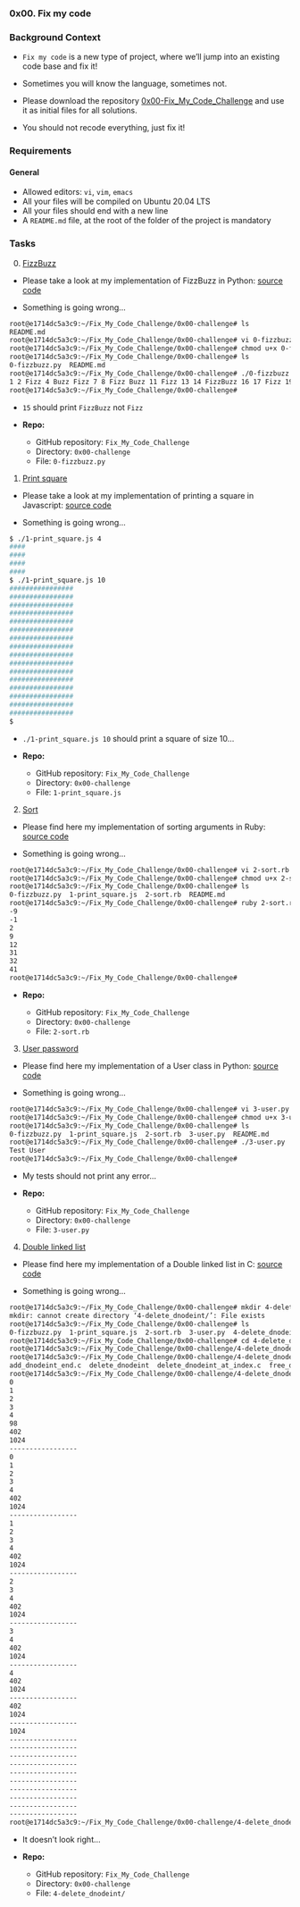 ### 0x00. Fix my code

### Background Context
- `Fix my code` is a new type of project, where we’ll jump into an existing code base and fix it!

- Sometimes you will know the language, sometimes not.

- Please download the repository [0x00-Fix_My_Code_Challenge](https://github.com/alx-tools/0x00-Fix_My_Code_Challenge) and use it as initial files for all solutions.

- You should not recode everything, just fix it!

### Requirements
#### General

- Allowed editors: `vi`, `vim`, `emacs`
- All your files will be compiled on Ubuntu 20.04 LTS
- All your files should end with a new line
- A `README.md` file, at the root of the folder of the project is mandatory

### Tasks

0. [FizzBuzz](./0-fizzbuzz.py)

- Please take a look at my implementation of FizzBuzz in Python: [source code](https://github.com/alx-tools/0x00-Fix_My_Code_Challenge/blob/master/0-fizzbuzz.py)

- Something is going wrong…
```sh
root@e1714dc5a3c9:~/Fix_My_Code_Challenge/0x00-challenge# ls
README.md
root@e1714dc5a3c9:~/Fix_My_Code_Challenge/0x00-challenge# vi 0-fizzbuzz.py
root@e1714dc5a3c9:~/Fix_My_Code_Challenge/0x00-challenge# chmod u+x 0-fizzbuzz.py
root@e1714dc5a3c9:~/Fix_My_Code_Challenge/0x00-challenge# ls
0-fizzbuzz.py  README.md
root@e1714dc5a3c9:~/Fix_My_Code_Challenge/0x00-challenge# ./0-fizzbuzz.py 50
1 2 Fizz 4 Buzz Fizz 7 8 Fizz Buzz 11 Fizz 13 14 FizzBuzz 16 17 Fizz 19 Buzz Fizz 22 23 Fizz Buzz 26 Fizz 28 29 FizzBuzz 31 32 Fizz 34 Buzz Fizz 37 38 Fizz Buzz 41 Fizz 43 44 FizzBuzz 46 47 Fizz 49 Buzz
root@e1714dc5a3c9:~/Fix_My_Code_Challenge/0x00-challenge#
```

- `15` should print `FizzBuzz` not `Fizz`

* **Repo:**

	- GitHub repository: `Fix_My_Code_Challenge`
	- Directory: `0x00-challenge`
	- File: `0-fizzbuzz.py`

1. [Print square](./1-print_square.js)

- Please take a look at my implementation of printing a square in Javascript: [source code](https://github.com/alx-tools/0x00-Fix_My_Code_Challenge/blob/master/1-print_square.js)

- Something is going wrong…
```sh
$ ./1-print_square.js 4
####
####
####
####
$ ./1-print_square.js 10
################
################
################
################
################
################
################
################
################
################
################
################
################
################
################
################
$
```

- `./1-print_square.js 10` should print a square of size 10…

* **Repo:**

	- GitHub repository: `Fix_My_Code_Challenge`
	- Directory: `0x00-challenge`
	- File: `1-print_square.js`

2. [Sort](./2-sort.rb)

- Please find here my implementation of sorting arguments in Ruby: [source code](https://github.com/alx-tools/0x00-Fix_My_Code_Challenge/blob/master/2-sort.rb)

- Something is going wrong…
```sh
root@e1714dc5a3c9:~/Fix_My_Code_Challenge/0x00-challenge# vi 2-sort.rb
root@e1714dc5a3c9:~/Fix_My_Code_Challenge/0x00-challenge# chmod u+x 2-sort.rb
root@e1714dc5a3c9:~/Fix_My_Code_Challenge/0x00-challenge# ls
0-fizzbuzz.py  1-print_square.js  2-sort.rb  README.md
root@e1714dc5a3c9:~/Fix_My_Code_Challenge/0x00-challenge# ruby 2-sort.rb 12 41 2 C 9 -9 31 fun -1 32
-9
-1
2
9
12
31
32
41
root@e1714dc5a3c9:~/Fix_My_Code_Challenge/0x00-challenge#
```

* **Repo:**

	- GitHub repository: `Fix_My_Code_Challenge`
	- Directory: `0x00-challenge`
	- File: `2-sort.rb`

3. [User password](./3-user.py )

- Please find here my implementation of a User class in Python: [source code](https://github.com/alx-tools/0x00-Fix_My_Code_Challenge/blob/master/3-user.py)

- Something is going wrong…
```sh
root@e1714dc5a3c9:~/Fix_My_Code_Challenge/0x00-challenge# vi 3-user.py
root@e1714dc5a3c9:~/Fix_My_Code_Challenge/0x00-challenge# chmod u+x 3-user.py
root@e1714dc5a3c9:~/Fix_My_Code_Challenge/0x00-challenge# ls
0-fizzbuzz.py  1-print_square.js  2-sort.rb  3-user.py  README.md
root@e1714dc5a3c9:~/Fix_My_Code_Challenge/0x00-challenge# ./3-user.py 
Test User
root@e1714dc5a3c9:~/Fix_My_Code_Challenge/0x00-challenge#
```

- My tests should not print any error…

* **Repo:**

	- GitHub repository: `Fix_My_Code_Challenge`
	- Directory: `0x00-challenge`
	- File: `3-user.py`

4. [Double linked list](./4-delete_dnodeint/)

- Please find here my implementation of a Double linked list in C: [source code](https://github.com/alx-tools/0x00-Fix_My_Code_Challenge/tree/master/4-delete_dnodeint)

- Something is going wrong…
```sh
root@e1714dc5a3c9:~/Fix_My_Code_Challenge/0x00-challenge# mkdir 4-delete_dnodeint/
mkdir: cannot create directory ‘4-delete_dnodeint/’: File exists
root@e1714dc5a3c9:~/Fix_My_Code_Challenge/0x00-challenge# ls
0-fizzbuzz.py  1-print_square.js  2-sort.rb  3-user.py  4-delete_dnodeint  README.md
root@e1714dc5a3c9:~/Fix_My_Code_Challenge/0x00-challenge# cd 4-delete_dnodeint/
root@e1714dc5a3c9:~/Fix_My_Code_Challenge/0x00-challenge/4-delete_dnodeint# gcc -Wall -pedantic -Werror -Wextra -std=gnu89 main.c free_dlistint.c print_dlistint.c add_dnodeint_end.c delete_dnodeint_at_index.c -o delete_dnodeint
root@e1714dc5a3c9:~/Fix_My_Code_Challenge/0x00-challenge/4-delete_dnodeint# ls
add_dnodeint_end.c  delete_dnodeint  delete_dnodeint_at_index.c  free_dlistint.c  lists.h  main.c  print_dlistint.c
root@e1714dc5a3c9:~/Fix_My_Code_Challenge/0x00-challenge/4-delete_dnodeint# ./delete_dnodeint 
0
1
2
3
4
98
402
1024
-----------------
0
1
2
3
4
402
1024
-----------------
1
2
3
4
402
1024
-----------------
2
3
4
402
1024
-----------------
3
4
402
1024
-----------------
4
402
1024
-----------------
402
1024
-----------------
1024
-----------------
-----------------
-----------------
-----------------
-----------------
-----------------
-----------------
-----------------
-----------------
-----------------
root@e1714dc5a3c9:~/Fix_My_Code_Challenge/0x00-challenge/4-delete_dnodeint#
```

- It doesn’t look right…

* **Repo:**

	- GitHub repository: `Fix_My_Code_Challenge`
	- Directory: `0x00-challenge`
	- File: `4-delete_dnodeint/`
